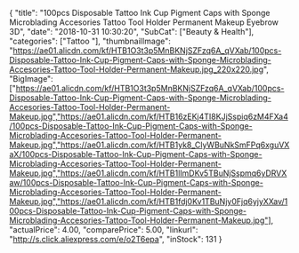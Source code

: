 {
	"title": "100pcs Disposable Tattoo Ink Cup Pigment Caps with Sponge Microblading Accesories Tattoo Tool Holder Permanent Makeup Eyebrow 3D",
	"date": "2018-10-31 10:30:20",
	"SubCat": ["Beauty & Health"],
	"categories": ["Tattoo "],
	"thumbnailImage": "https://ae01.alicdn.com/kf/HTB1O3t3p5MnBKNjSZFzq6A_qVXab/100pcs-Disposable-Tattoo-Ink-Cup-Pigment-Caps-with-Sponge-Microblading-Accesories-Tattoo-Tool-Holder-Permanent-Makeup.jpg_220x220.jpg",
	"BigImage": ["https://ae01.alicdn.com/kf/HTB1O3t3p5MnBKNjSZFzq6A_qVXab/100pcs-Disposable-Tattoo-Ink-Cup-Pigment-Caps-with-Sponge-Microblading-Accesories-Tattoo-Tool-Holder-Permanent-Makeup.jpg","https://ae01.alicdn.com/kf/HTB16zEKj4TI8KJjSspiq6zM4FXa4/100pcs-Disposable-Tattoo-Ink-Cup-Pigment-Caps-with-Sponge-Microblading-Accesories-Tattoo-Tool-Holder-Permanent-Makeup.jpg","https://ae01.alicdn.com/kf/HTB1yk8_ClyWBuNkSmFPq6xguVXaX/100pcs-Disposable-Tattoo-Ink-Cup-Pigment-Caps-with-Sponge-Microblading-Accesories-Tattoo-Tool-Holder-Permanent-Makeup.jpg","https://ae01.alicdn.com/kf/HTB1lImDKv5TBuNjSspmq6yDRVXaw/100pcs-Disposable-Tattoo-Ink-Cup-Pigment-Caps-with-Sponge-Microblading-Accesories-Tattoo-Tool-Holder-Permanent-Makeup.jpg","https://ae01.alicdn.com/kf/HTB1fdj0Kv1TBuNjy0Fjq6yjyXXav/100pcs-Disposable-Tattoo-Ink-Cup-Pigment-Caps-with-Sponge-Microblading-Accesories-Tattoo-Tool-Holder-Permanent-Makeup.jpg"],
	"actualPrice": 4.00,
	"comparePrice": 5.00,
	"linkurl": "http://s.click.aliexpress.com/e/o2T6epa",
	"inStock": 131
}
